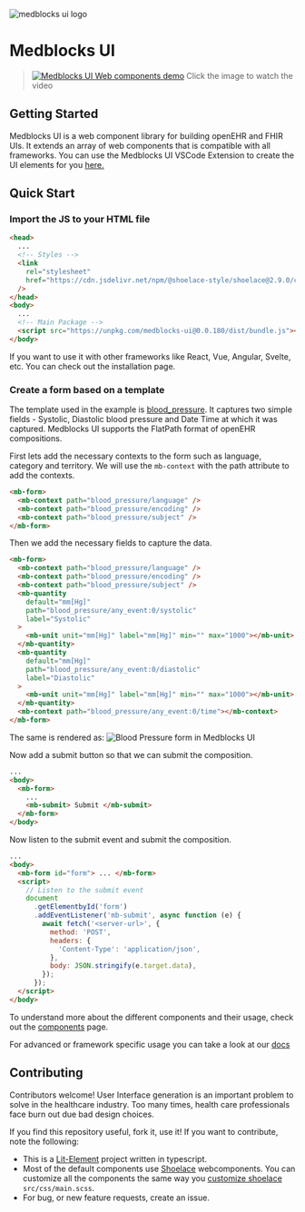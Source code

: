 ![medblocks ui logo](https://i.imgur.com/pQ8MrTJ.png)

# Medblocks UI

> [![Medblocks UI Web components demo](https://i.ytimg.com/vi/GRBIUEA_fc8/maxresdefault.jpg)](https://www.youtube.com/watch?v=GRBIUEA_fc8)
> Click the image to watch the video

## Getting Started

Medblocks UI is a web component library for building openEHR and FHIR UIs. It extends an array of web components that is compatible with all frameworks. You can use the Medblocks UI VSCode Extension to create the UI elements for you [here.](https://medblocks.com/docs/medblocks-ui/VSCode%20Extension)

## Quick Start

### Import the JS to your HTML file

```html title="index.html"
<head>
  ...
  <!-- Styles -->
  <link
    rel="stylesheet"
    href="https://cdn.jsdelivr.net/npm/@shoelace-style/shoelace@2.9.0/cdn/themes/light.css"
  />
</head>
<body>
  ...
  <!-- Main Package -->
  <script src="https://unpkg.com/medblocks-ui@0.0.180/dist/bundle.js"></script>
</body>
```

If you want to use it with other frameworks like React, Vue, Angular, Svelte, etc. You can check out the installation page.

### Create a form based on a template

The template used in the example is [blood_pressure](https://medblocks.com/docs/blood_pressure.json). It captures two simple fields - Systolic, Diastolic blood pressure and Date Time at which it was captured.
Medblocks UI supports the FlatPath format of openEHR compositions.

First lets add the necessary contexts to the form such as language, category and territory. We will use the `mb-context` with the path attribute to add the contexts.

```html
<mb-form>
  <mb-context path="blood_pressure/language" />
  <mb-context path="blood_pressure/encoding" />
  <mb-context path="blood_pressure/subject" />
</mb-form>
```

Then we add the necessary fields to capture the data.

```html title="index.html"
<mb-form>
  <mb-context path="blood_pressure/language" />
  <mb-context path="blood_pressure/encoding" />
  <mb-context path="blood_pressure/subject" />
  <mb-quantity
    default="mm[Hg]"
    path="blood_pressure/any_event:0/systolic"
    label="Systolic"
  >
    <mb-unit unit="mm[Hg]" label="mm[Hg]" min="" max="1000"></mb-unit>
  </mb-quantity>
  <mb-quantity
    default="mm[Hg]"
    path="blood_pressure/any_event:0/diastolic"
    label="Diastolic"
  >
    <mb-unit unit="mm[Hg]" label="mm[Hg]" min="" max="1000"></mb-unit>
  </mb-quantity>
  <mb-context path="blood_pressure/any_event:0/time"></mb-context>
</mb-form>
```

The same is rendered as:
![Blood Pressure form in Medblocks UI](https://medblocks.com/docs/img/bp_html.png)

Now add a submit button so that we can submit the composition.

```html
...
<body>
  <mb-form>
    ...
    <mb-submit> Submit </mb-submit>
  </mb-form>
</body>
```

Now listen to the submit event and submit the composition.

```html
...
<body>
  <mb-form id="form"> ... </mb-form>
  <script>
    // Listen to the submit event
    document
      .getElementbyId('form')
      .addEventListener('mb-submit', async function (e) {
        await fetch('<server-url>', {
          method: 'POST',
          headers: {
            'Content-Type': 'application/json',
          },
          body: JSON.stringify(e.target.data),
        });
      });
  </script>
</body>
```

To understand more about the different components and their usage, check out the [components](https://medblocks.com/docs/medblocks-ui/usage) page.

For advanced or framework specific usage you can take a look at our [docs](https://medblocks.com/docs/medblocks-ui/)

## Contributing

Contributors welcome! User Interface generation is an important problem to solve in the healthcare industry. Too many times, health care professionals face burn out due bad design choices.

If you find this repository useful, fork it, use it! If you want to contribute, note the following:

- This is a [Lit-Element](https://lit-element.polymer-project.org/guide) project written in typescript.
- Most of the default components use [Shoelace](https://shoelace.style/) webcomponents. You can customize all the components the same way you [customize shoelace](https://shoelace.style/getting-started/customizing) `src/css/main.scss`.
- For bug, or new feature requests, create an issue.
